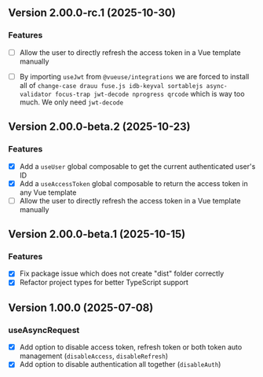 ## Version 2.00.0-rc.1 (2025-10-30)

### Features

- [ ] Allow the user to directly refresh the access token in a Vue template manually
- [ ] By importing `useJwt` from `@vueuse/integrations` we are forced to install all of `change-case drauu fuse.js idb-keyval sortablejs async-validator focus-trap jwt-decode nprogress qrcode`
      which is way too much. We only need `jwt-decode`


## Version 2.00.0-beta.2 (2025-10-23)

### Features

- [x] Add a `useUser` global composable to get the current authenticated user's ID
- [x] Add a `useAccessToken` global composable to return the access token in any Vue template
- [ ] Allow the user to directly refresh the access token in a Vue template manually

## Version 2.00.0-beta.1 (2025-10-15)

### Features

- [x] Fix package issue which does not create "dist" folder correctly
- [x] Refactor project types for better TypeScript support

## Version 1.00.0 (2025-07-08)

### useAsyncRequest

- [x] Add option to disable access token, refresh token or both token auto management (`disableAccess`, `disableRefresh`)
- [x] Add option to disable authentication all together (`disableAuth`)
